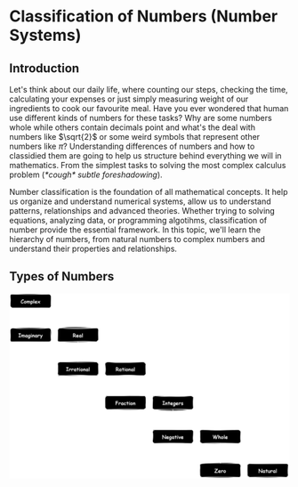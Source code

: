 # Classification of Numbers (Number Systems)

## Introduction 
Let's think about our daily life, where counting our steps, checking the time, calculating your expenses or just simply measuring weight of our ingredients to cook our favourite meal. 
Have you ever wondered that human use different kinds of numbers for these tasks? 
Why are some numbers whole while others contain decimals point and what's the deal with numbers like $\sqrt{2}$ or some weird symbols that represent other numbers like $\pi$?
Understanding differences of numbers and how to classidied them are going to help us structure behind everything we will in mathematics. 
From the simplest tasks to solving the most complex calculus problem (*\*cough\* subtle foreshadowing*).

Number classification is the foundation of all mathematical concepts.
It help us organize and understand numerical systems, allow us to understand patterns, relationships and advanced theories.
Whether trying to solving equations, analyzing data, or programming algotihms, classification of number provide the essential framework.
In this topic, we'll learn the hierarchy of numbers, from natural numbers to complex numbers and understand their properties and relationships. 

## Types of Numbers
![image](Assets/Classification_of_Numbers_Hierarchy_of_Numbers.png)